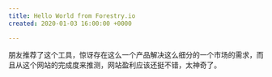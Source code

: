 ```yaml
---
title: Hello World from Forestry.io
created: 2020-01-03 16:00:00 +0000

---
```

朋友推荐了这个工具，惊讶存在这么一个产品解决这么细分的一个市场的需求，而且从这个网站的完成度来推测，网站盈利应该还挺不错，太神奇了。